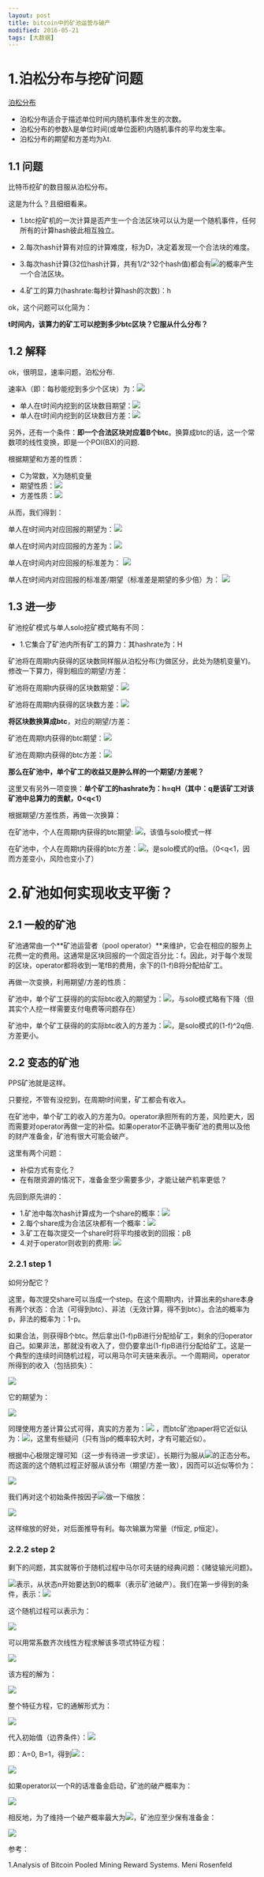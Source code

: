 ```yaml
---
layout: post
title: bitcoin中的矿池运营与破产 
modified: 2016-05-21
tags: [大数据]
---
```


# 1.泊松分布与挖矿问题


[泊松分布](http://baike.baidu.com/link?url=G_p2pcziH7dsjuum83USwOumJgO7TK41ZxuGTdI03jLF_Ugd4Q5KkpITcTSAeIuMao5royrH86GBvJS8DKh0RK)

- 泊松分布适合于描述单位时间内随机事件发生的次数。
- 泊松分布的参数λ是单位时间(或单位面积)内随机事件的平均发生率。
- 泊松分布的期望和方差均为λt.

## 1.1 问题

比特币挖矿的数目服从泊松分布。

这是为什么？且细细看来。

- 1.btc挖矿机的一次计算是否产生一个合法区块可以认为是一个随机事件，任何所有的计算hash彼此相互独立。

- 2.每次hash计算有对应的计算难度，标为D，决定着发现一个合法块的难度。

- 3.每次hash计算(32位hash计算，共有1/2^32个hash值)都会有<img src="http://www.forkosh.com/mathtex.cgi?\frac{1}{2^{32}D}">的概率产生一个合法区块。

- 4.矿工的算力(hashrate:每秒计算hash的次数)：h

ok，这个问题可以化简为：

**t时间内，该算力的矿工可以挖到多少btc区块？它服从什么分布？**

## 1.2 解释

ok，很明显，速率问题，泊松分布. 

速率λ（即：每秒能挖到多少个区块）为：<img src="http://www.forkosh.com/mathtex.cgi?\lambda=\frac{h}{2^{32}D}">

- 单人在t时间内挖到的区块数目期望：<img src="http://www.forkosh.com/mathtex.cgi?E(X)=\lambda t=\frac{ht}{2^{32}D}">
- 单人在t时间内挖到的区块数目方差：<img src="http://www.forkosh.com/mathtex.cgi?D(X)=\lambda t=\frac{ht}{2^{32}D}">

另外，还有一个条件：**即一个合法区块对应着B个btc**。换算成btc的话，这一个常数项的线性变换，即是一个POI(BX)的问题.

根据期望和方差的性质：

- C为常数，X为随机变量
- 期望性质：<img src="http://www.forkosh.com/mathtex.cgi?E(CX)=CE(X)">
- 方差性质：<img src="http://www.forkosh.com/mathtex.cgi?D(CX)=C^{2}D(X), D(X+C)=D(X)">


从而，我们得到：

单人在t时间内对应回报的期望为：<img src="http://www.forkosh.com/mathtex.cgi?E(BX)=BE(X)=\frac{htB}{2^{32}D}">

单人在t时间内对应回报的方差为：<img src="http://www.forkosh.com/mathtex.cgi?D(BX)=B^{2}D(X)=\frac{htB^{2}}{2^{32}D}">

单人在t时间内对应回报的标准差为：
<img src="http://www.forkosh.com/mathtex.cgi? \sigma(BX)=\sqrt{D(BX)}=\sqrt{\frac{htB^{2}}{2^{32}D}">

单人在t时间内对应回报的标准差/期望（标准差是期望的多少倍）为：
<img src="http://www.forkosh.com/mathtex.cgi? \frac{\sigma(BX)}{E(BX)}=\sqrt{\frac{2^{32}D}{ht}}">

## 1.3 进一步

矿池挖矿模式与单人solo挖矿模式略有不同：

- 1.它集合了矿池内所有矿工的算力：其hashrate为：H

矿池将在周期t内获得的区块数同样服从泊松分布(为做区分，此处为随机变量Y)。修改一下算力，得到相应的期望/方差：

矿池将在周期t内获得的区块数期望：<img src="http://www.forkosh.com/mathtex.cgi?E(Y)=\frac{Ht}{2^{32}D}">

矿池将在周期t内获得的区块数方差：<img src="http://www.forkosh.com/mathtex.cgi?D(Y)=\frac{Ht}{2^{32}D}">

**将区块数换算成btc**，对应的期望/方差：

矿池在周期t内获得的btc期望：<img src="http://www.forkosh.com/mathtex.cgi?E(BY)=\frac{HtB}{2^{32}D}">

矿池在周期t内获得的btc方差：<img src="http://www.forkosh.com/mathtex.cgi?D(BY)=B^2D(Y)=\frac{HtB^2}{2^{32}D}">

**那么在矿池中，单个矿工的收益又是肿么样的一个期望/方差呢？**

这里又有另外一项变换：**单个矿工的hashrate为：h=qH（其中：q是该矿工对该矿池中总算力的贡献，0<q<1）**

根据期望/方差性质，再做一次换算：

在矿池中，个人在周期t内获得的btc期望: <img src="http://www.forkosh.com/mathtex.cgi?E(X)=E(qBY)=qE(BY)=\frac{qHtB}{2^{32}D}=\frac{htB}{2^{32}D}">，该值与solo模式一样

在矿池中，个人在周期t内获得的btc方差：<img src="http://www.forkosh.com/mathtex.cgi?D(X)=D(qBY)=q^{2}D(BY)=\frac{q^{2}HtB^2}{2^{32}D}=\frac{qhtB^2}{2^{32}D}">，是solo模式的q倍。（0<q<1，因而方差变小，风险也变小了）

# 2.矿池如何实现收支平衡？

## 2.1 一般的矿池

矿池通常由一个**矿池运营者（pool operator）**来维护，它会在相应的服务上花费一定的费用。这通常是区块回报的一个固定百分比：f。因此，对于每个发现的区块，operator都将收到一笔fB的费用，余下的(1-f)B将分配给矿工。

再做一次变换，利用期望/方差的性质：

矿池中，单个矿工获得的的实际btc收入的期望为：<img src="http://www.forkosh.com/mathtex.cgi?E(X)=E((1-f)qBY)=(1-f)E(qBY)=\frac{(1-f)htB}{2^{32}D}">，与solo模式略有下降（但其实个人挖一样需要支付电费等问题存在）

矿池中，单个矿工获得的的实际btc收入的方差为：<img src="http://www.forkosh.com/mathtex.cgi?D(X)=D((1-f)qBY)=(1-f)^{2}D(qBY)=(1-f)^{2}q\frac{htB^2}{2^{32}D}">，是solo模式的(1-f)^2q倍. 方差更小。

## 2.2 变态的矿池

PPS矿池就是这样。

只要挖，不管有没挖到，在周期t时间里，矿工都会有收入。

在矿池中，单个矿工的收入的方差为0。operator承担所有的方差，风险更大，因而需要对operator再做一定的补偿。如果operator不正确平衡矿池的费用以及他的财产准备金，矿池有很大可能会破产。

这里有两个问题：
 
- 补偿方式有变化？
- 在有限资源的情况下，准备金至少需要多少，才能让破产机率更低？

先回到原先讲的：

- 1.矿池中每次hash计算成为一个share的概率：<img src="http://www.forkosh.com/mathtex.cgi?\frac{1}{2^{32}}">
- 2.每个share成为合法区块都有一个概率：<img src="http://www.forkosh.com/mathtex.cgi?p=\frac{1}{D}">
- 3.矿工在每次提交一个share时将平均接收到的回报：pB
- 4.对于operator则收到的费用: <img src="http://www.forkosh.com/mathtex.cgi?(1-f)pB">

### 2.2.1 step 1

如何分配它？

这里，每次提交share可以当成一个step。在这个周期t内，计算出来的share本身有两个状态：合法（可得到btc）、非法（无效计算，得不到btc）。合法的概率为p，非法的概率为：1-p。

如果合法，则获得B个btc。然后拿出(1-f)pB进行分配给矿工，剩余的归operator自己。如果非法，那就没有收入了，但仍要拿出(1-f)pB进行分配给矿工。这是一个典型的连续时间随机过程，可以用马尔可夫链来表示。一个周期间，operator所得到的收入（包括损失）：

<img src="http://www.forkosh.com/mathtex.cgi? X_{t+1}-X_{t}=\{ \begin{aligned} &-(1-f)pB+B & w.p. & & p \\ &-(1-f)pB & w.p. & & 1-p \end{aligned}">

它的期望为：

<img src="http://www.forkosh.com/mathtex.cgi?\begin{aligned} E & = (-(1-f)pB+B)*p + (-(1-f)pB)*(1-p) \\ & = -p(1-f)pB+pB + (p-1)(1-f)pB \\ & = -(1-f)pB + pB \\ & = fpB\end{aligned}">

同理使用方差计算公式可得，真实的方差为：<img src="http://www.forkosh.com/mathtex.cgi?p(1-p)B^{2}"> ，而btc矿池paper将它近似认为：<img src="http://www.forkosh.com/mathtex.cgi?pB^{2}">，这里有些疑问（只有当p的概率较大时，才有可能近似）。

根据中心极限定理可知（这一步有待进一步求证），长期行为服从<img src="http://www.forkosh.com/mathtex.cgi?(fpB, p(1-p)B^{2})">的正态分布。而这面的这个随机过程正好服从该分布（期望/方差一致），因而可以近似等价为：

<img src="http://www.forkosh.com/mathtex.cgi? X_{t+1}-X_{t}=\{ \begin{aligned} &+\sqrt{p}B & w.p. & & (1+f\sqrt{p})/2 \\ &-\sqrt{p}B & w.p. & & (1-f\sqrt{p})/2 \end{aligned}">

我们再对这个初始条件按因子<img src="http://www.forkosh.com/mathtex.cgi?\sqrt{p}/B">做一下缩放：

<img src="http://www.forkosh.com/mathtex.cgi? X_{t+1}-X_{t}=\{ \begin{aligned} &+1 & w.p. & & (1+f\sqrt{p})/2 \\ &-1 & w.p. & & (1-f\sqrt{p})/2\end{aligned}">

这样缩放的好处，对后面推导有利。每次输赢为常量（f恒定, p恒定）。

### 2.2.2 step 2

剩下的问题，其实就等价于随机过程中马尔可夫链的经典问题：《赌徒输光问题》。

<img src="http://www.forkosh.com/mathtex.cgi?a_n">表示，从状态n开始要达到0的概率（表示矿池破产）。我们在第一步得到的条件，表示：<img src="http://www.forkosh.com/mathtex.cgi?q=(1+f\sqrt{p})/2">

这个随机过程可以表示为：

<img src="http://www.forkosh.com/mathtex.cgi?a_n=qa_{n+1}+(1-q)a_{n-1}">

可以用常系数齐次线性方程求解该多项式特征方程：

<img src="http://www.forkosh.com/mathtex.cgi?q\lambda^{2}-\lambda+(1-q)">

该方程的解为：

<img src="http://www.forkosh.com/mathtex.cgi?1, \frac{1-q}{q}">

整个特征方程，它的通解形式为：

<img src="http://www.forkosh.com/mathtex.cgi?a_n=A+B((1-q)/q)^{n}">

代入初始值（边界条件）：<img src="http://www.forkosh.com/mathtex.cgi?a_0=1,a_{\infty}=0">

即：A=0, B=1，得到<img src="http://www.forkosh.com/mathtex.cgi?a_n">：

<img src="http://www.forkosh.com/mathtex.cgi?a_n=(\frac{1-q}{q})^{n}=(\frac{1-f\sqrt{p}}{1+f\sqrt{p}})^{n} \approx exp(-2fn\sqrt{p})">

如果operator以一个R的话准备金启动，矿池的破产概率为：

<img src="http://www.forkosh.com/mathtex.cgi?\delta=a_{R/(\sqrt{p}B)} \approx exp(\frac{-2fR\sqrt{p}}{\sqrt{p}B}) = exp(\frac{-2fR}{B})">

相反地，为了维持一个破产概率最大为<img src="http://www.forkosh.com/mathtex.cgi?\delta">，矿池应至少保有准备金：

<img src="http://www.forkosh.com/mathtex.cgi?R=\frac{Bln(\frac{1}{\delta})}{2f}">

参考：

1.Analysis of Bitcoin Pooled Mining Reward Systems. Meni Rosenfeld

